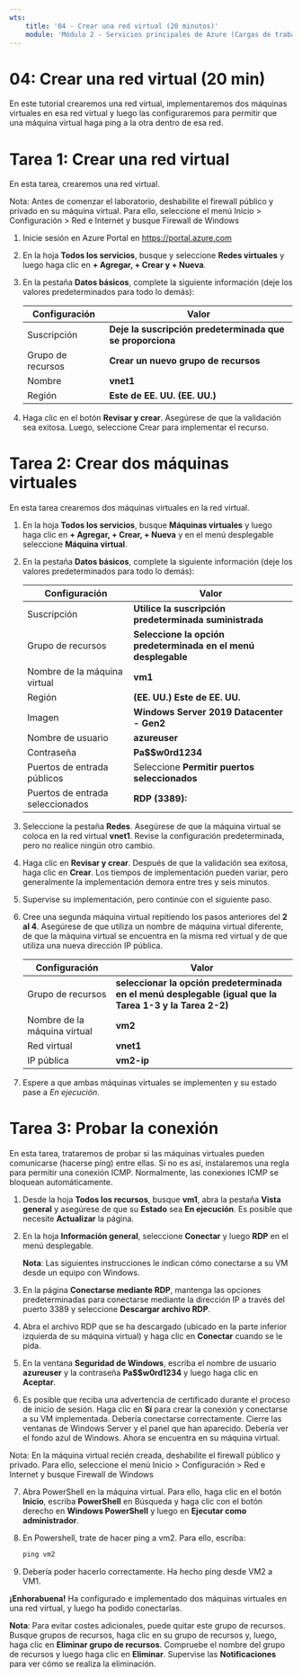 ```yaml
---
wts:
    title: '04 - Crear una red virtual (20 minutos)'
    module: 'Módulo 2 - Servicios principales de Azure (Cargas de trabajo)'
---
```

# 04: Crear una red virtual (20 min)

En este tutorial crearemos una red virtual, implementaremos dos máquinas virtuales en esa red virtual y luego las configuraremos para permitir que una máquina virtual haga ping a la otra dentro de esa red.

# Tarea 1: Crear una red virtual 

En esta tarea, crearemos una red virtual. 

Nota: Antes de comenzar el laboratorio, deshabilite el firewall público y privado en su máquina virtual. Para ello, seleccione el menú Inicio > Configuración > Red e Internet y busque Firewall de Windows

1. Inicie sesión en Azure Portal en <a href="https://portal.azure.com" target="_blank"><span style="color: #0066cc;" color="#0066cc">https://portal.azure.com</span></a>

2. En la hoja **Todos los servicios**, busque y seleccione **Redes virtuales** y luego haga clic en **+ Agregar, + Crear y + Nueva**. 

3. En la pestaña **Datos básicos**, complete la siguiente información (deje los valores predeterminados para todo lo demás):

    | Configuración | Valor | 
    | --- | --- |
    | Suscripción | **Deje la suscripción predeterminada que se proporciona** |
    | Grupo de recursos | **Crear un nuevo grupo de recursos** |
    | Nombre | **vnet1** |
    | Región | **Este de EE. UU. (EE. UU.)** |
    
   
4. Haga clic en el botón **Revisar y crear**. Asegúrese de que la validación sea exitosa. Luego, seleccione Crear para implementar el recurso.


# Tarea 2: Crear dos máquinas virtuales

En esta tarea crearemos dos máquinas virtuales en la red virtual. 

1. En la hoja **Todos los servicios**, busque **Máquinas virtuales** y luego haga clic en **+ Agregar, + Crear, + Nueva** y en el menú desplegable seleccione **Máquina virtual**. 

2. En la pestaña **Datos básicos**, complete la siguiente información (deje los valores predeterminados para todo lo demás):

   | Configuración | Valor | 
   | --- | --- |
   | Suscripción | **Utilice la suscripción predeterminada suministrada** |
   | Grupo de recursos |  **Seleccione la opción predeterminada en el menú desplegable** |
   | Nombre de la máquina virtual | **vm1**|
   | Región | **(EE. UU.) Este de EE. UU.** |
   | Imagen | **Windows Server 2019 Datacenter - Gen2** |
   | Nombre de usuario| **azureuser** |
   | Contraseña| **Pa$$w0rd1234** |
   | Puertos de entrada públicos| Seleccione **Permitir puertos seleccionados**  |
   | Puertos de entrada seleccionados| **RDP (3389):** |
   

3. Seleccione la pestaña **Redes**. Asegúrese de que la máquina virtual se coloca en la red virtual **vnet1**. Revise la configuración predeterminada, pero no realice ningún otro cambio. 

4. Haga clic en **Revisar y crear**. Después de que la validación sea exitosa, haga clic en **Crear**. Los tiempos de implementación pueden variar, pero generalmente la implementación demora entre tres y seis minutos.

5. Supervise su implementación, pero continúe con el siguiente paso. 

6. Cree una segunda máquina virtual repitiendo los pasos anteriores del **2 al 4**. Asegúrese de que utiliza un nombre de máquina virtual diferente, de que la máquina virtual se encuentra en la misma red virtual y de que utiliza una nueva dirección IP pública.

    | Configuración | Valor |
    | --- | --- |
    | Grupo de recursos | **seleccionar la opción predeterminada en el menú desplegable (igual que la Tarea 1-3 y la Tarea 2-2)** |
    | Nombre de la máquina virtual |  **vm2** |
    | Red virtual | **vnet1** |
    | IP pública | **vm2-ip** |

7. Espere a que ambas máquinas virtuales se implementen y su estado pase a *En ejecución*.

# Tarea 3: Probar la conexión 

En esta tarea, trataremos de probar si las máquinas virtuales pueden comunicarse (hacerse ping) entre ellas. Si no es así, instalaremos una regla para permitir una conexión ICMP. Normalmente, las conexiones ICMP se bloquean automáticamente.

1. Desde la hoja **Todos los recursos**, busque **vm1**, abra la pestaña **Vista general** y asegúrese de que su **Estado** sea **En ejecución**. Es posible que necesite **Actualizar** la página.

2. En la hoja **Información general**, seleccione **Conectar** y luego **RDP** en el menú desplegable.

    **Nota**: Las siguientes instrucciones le indican cómo conectarse a su VM desde un equipo con Windows. 

3. En la página **Conectarse mediante RDP**, mantenga las opciones predeterminadas para conectarse mediante la dirección IP a través del puerto 3389 y seleccione **Descargar archivo RDP**.

4. Abra el archivo RDP que se ha descargado (ubicado en la parte inferior izquierda de su máquina virtual) y haga clic en **Conectar** cuando se le pida. 

5. En la ventana **Seguridad de Windows**, escriba el nombre de usuario **azureuser** y la contraseña **Pa$$w0rd1234** y luego haga clic en **Aceptar**.

6. Es posible que reciba una advertencia de certificado durante el proceso de inicio de sesión. Haga clic en **Sí** para crear la conexión y conectarse a su VM implementada. Debería conectarse correctamente. Cierre las ventanas de Windows Server y el panel que han aparecido. Debería ver el fondo azul de Windows. Ahora se encuentra en su máquina virtual.

Nota: En la máquina virtual recién creada, deshabilite el firewall público y privado. Para ello, seleccione el menú Inicio > Configuración > Red e Internet y busque Firewall de Windows

7. Abra PowerShell en la máquina virtual. Para ello, haga clic en el botón **Inicio**, escriba **PowerShell** en Búsqueda y haga clic con el botón derecho en **Windows PowerShell** y luego en **Ejecutar como administrador**.

8. En Powershell, trate de hacer ping a vm2. Para ello, escriba:

   ```PowerShell
   ping vm2
   ```

 9. Debería poder hacerlo correctamente. Ha hecho ping desde VM2 a VM1.


**¡Enhorabuena!** Ha configurado e implementado dos máquinas virtuales en una red virtual, y luego ha podido conectarlas.

**Nota**: Para evitar costes adicionales, puede quitar este grupo de recursos. Busque grupos de recursos, haga clic en su grupo de recursos y, luego, haga clic en **Eliminar grupo de recursos**. Compruebe el nombre del grupo de recursos y luego haga clic en **Eliminar**. Supervise las **Notificaciones** para ver cómo se realiza la eliminación.
